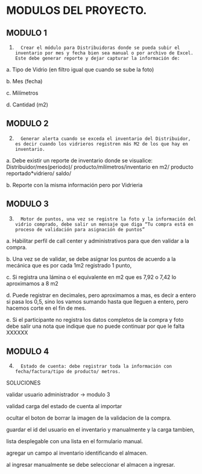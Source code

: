# MODULOS DEL PROYECTO.

## MODULO 1

1.       Crear el módulo para Distribuidoras donde se pueda subir el inventario por mes y fecha bien sea manual o por archivo de Excel. Este debe generar reporte y dejar capturar la información de:

a.       Tipo de Vidrio (en filtro igual que cuando se sube la foto)

b.       Mes (fecha)

c.       Milímetros

d.       Cantidad (m2)

## MODULO 2

2.       Generar alerta cuando se exceda el inventario del Distribuidor, es decir cuando los vidrieros registren más M2 de los que hay en inventario.

a.       Debe existir un reporte de inventario donde se visualice: Distribuidor/mes(periodo)/ producto/milímetros/inventario en m2/ producto reportado*vidriero/ saldo/

b.       Reporte con la misma información pero por Vidrieria

## MODULO 3 

3.       Motor de puntos, una vez se registre la foto y la información del vidrio comprado, debe salir un mensaje que diga “Tu compra está en proceso de validación para asignación de puntos”


a.       Habilitar perfil de call center y administrativos para que den validar a la compra.

b.       Una vez se de validar, se debe asignar los puntos de acuerdo a la mecánica que es por cada 1m2 registrado 1 punto,

c.       Si registra una lámina o el equivalente en m2 que es 7,92 o 7,42   lo aproximamos a 8 m2

d.       Puede registrar en decimales, pero aproximamos a mas, es decir a entero si pasa los 0,5, sino los vamos sumando hasta que lleguen a entero, pero hacemos corte en el fin de mes.

e.       Si el participante no registra los datos completos de la compra y foto debe salir una nota que indique que no puede continuar por que le falta XXXXXX

## MODULO 4 

4.       Estado de cuenta: debe registrar toda la información con fecha/factura/tipo de producto/ metros.

SOLUCIONES


validar usuario administrador -> modulo 3

validad  carga del estado de cuenta al importar

ocultar el boton de borrar la imagen de la validacion de la compra.

guardar el id del usuario en el inventario y manualmente y la carga tambien, 

lista desplegable con una lista en el formulario manual.

agregar un campo al inventario identificando el almacen.

al ingresar manualmente se debe seleccionar el almacen a ingresar.